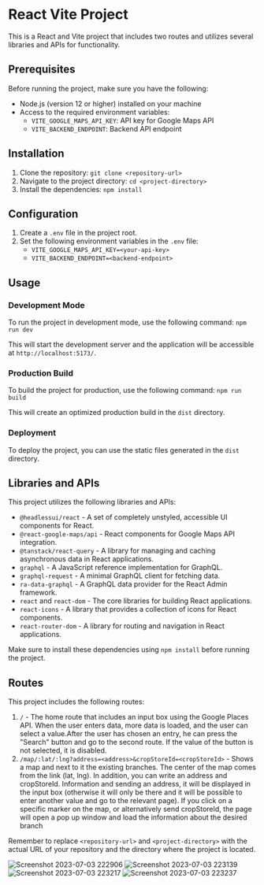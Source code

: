 # React Vite Project

This is a React and Vite project that includes two routes and utilizes several libraries and APIs for functionality.

## Prerequisites

Before running the project, make sure you have the following:

- Node.js (version 12 or higher) installed on your machine
- Access to the required environment variables:
  - `VITE_GOOGLE_MAPS_API_KEY`: API key for Google Maps API
  - `VITE_BACKEND_ENDPOINT`: Backend API endpoint

## Installation

1. Clone the repository: `git clone <repository-url>`
2. Navigate to the project directory: `cd <project-directory>`
3. Install the dependencies: `npm install`

## Configuration

1. Create a `.env` file in the project root.
2. Set the following environment variables in the `.env` file:
   - `VITE_GOOGLE_MAPS_API_KEY=<your-api-key>`
   - `VITE_BACKEND_ENDPOINT=<backend-endpoint>`

## Usage

### Development Mode

To run the project in development mode, use the following command:
`npm run dev`

This will start the development server and the application will be accessible at `http://localhost:5173/`.

### Production Build

To build the project for production, use the following command:
`npm run build`


This will create an optimized production build in the `dist` directory.

### Deployment

To deploy the project, you can use the static files generated in the `dist` directory.

## Libraries and APIs

This project utilizes the following libraries and APIs:

- `@headlessui/react` - A set of completely unstyled, accessible UI components for React.
- `@react-google-maps/api` - React components for Google Maps API integration.
- `@tanstack/react-query` - A library for managing and caching asynchronous data in React applications.
- `graphql` - A JavaScript reference implementation for GraphQL.
- `graphql-request` - A minimal GraphQL client for fetching data.
- `ra-data-graphql` - A GraphQL data provider for the React Admin framework.
- `react` and `react-dom` - The core libraries for building React applications.
- `react-icons` - A library that provides a collection of icons for React components.
- `react-router-dom` - A library for routing and navigation in React applications.

Make sure to install these dependencies using `npm install` before running the project.

## Routes

This project includes the following routes:

1. `/` - The home route that includes an input box using the Google Places API. When the user enters data, more data is loaded, and the user can select a value.After the user has chosen an entry, he can press the "Search" button and go to the second route. If the value of the button is not selected, it is disabled.
2. `/map/:lat/:lng?address=<address>&cropStoreId=<cropStoreId>` - Shows a map and next to it the existing branches.
The center of the map comes from the link (lat, lng).
In addition, you can write an address and cropStoreId. Information and sending an address, it will be displayed in the input box (otherwise it will only be there and it will be possible to enter another value and go to the relevant page). If you click on a specific marker on the map, or alternatively send cropStoreId, the page will open a pop up window and load the information about the desired branch

Remember to replace `<repository-url>` and `<project-directory>` with the actual URL of your repository and the directory where the project is located.


![Screenshot 2023-07-03 222906](https://github.com/sagiv1996/crop-store-ui/assets/71065719/377580b1-06b1-47db-b4f5-97205d34799d)
![Screenshot 2023-07-03 223139](https://github.com/sagiv1996/crop-store-ui/assets/71065719/9259ec11-c0f8-4f3b-b5dc-080d629f8ae6)
![Screenshot 2023-07-03 223217](https://github.com/sagiv1996/crop-store-ui/assets/71065719/75c72f08-e02e-4f9b-9797-35cbf0e12cd4)
![Screenshot 2023-07-03 223237](https://github.com/sagiv1996/crop-store-ui/assets/71065719/c7a1184a-e95b-4840-a8e5-077d1b8d25ee)
